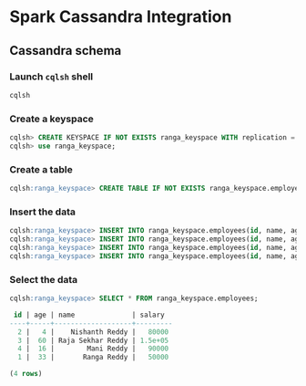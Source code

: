 # Spark Cassandra Integration

## Cassandra schema

### Launch `cqlsh` shell
```sh
cqlsh
```

### Create a keyspace
```sql
cqlsh> CREATE KEYSPACE IF NOT EXISTS ranga_keyspace WITH replication = {'class': 'SimpleStrategy', 'replication_factor': 1 };
cqlsh> use ranga_keyspace;
```

### Create a table
```sql
cqlsh:ranga_keyspace> CREATE TABLE IF NOT EXISTS ranga_keyspace.employees(id bigint PRIMARY KEY, name TEXT, age int, salary float);
```

### Insert the data
```sql
cqlsh:ranga_keyspace> INSERT INTO ranga_keyspace.employees(id, name, age, salary) VALUES (1, 'Ranga Reddy', 33, 50000.00);
cqlsh:ranga_keyspace> INSERT INTO ranga_keyspace.employees(id, name, age, salary) VALUES (2, 'Nishanth Reddy', 4, 80000.00);
cqlsh:ranga_keyspace> INSERT INTO ranga_keyspace.employees(id, name, age, salary) VALUES (3, 'Raja Sekhar Reddy', 60, 150000.00);
cqlsh:ranga_keyspace> INSERT INTO ranga_keyspace.employees(id, name, age, salary) VALUES (4, 'Mani Reddy', 16, 90000.00);
```

### Select the data
```sql
cqlsh:ranga_keyspace> SELECT * FROM ranga_keyspace.employees;

 id | age | name              | salary
----+-----+-------------------+---------
  2 |   4 |    Nishanth Reddy |   80000
  3 |  60 | Raja Sekhar Reddy | 1.5e+05
  4 |  16 |        Mani Reddy |   90000
  1 |  33 |       Ranga Reddy |   50000

(4 rows)
```
